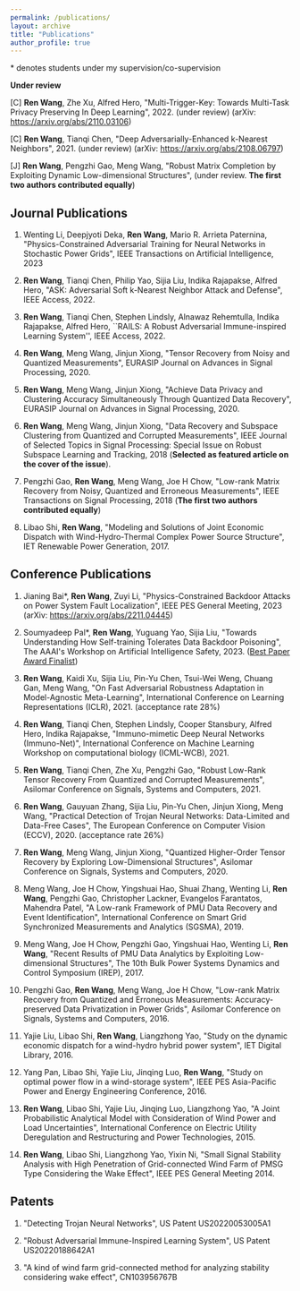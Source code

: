```yaml
---
permalink: /publications/
layout: archive
title: "Publications"
author_profile: true
---
```


\* denotes students under my supervision/co-supervision

**Under review**

[C] **Ren Wang**, Zhe Xu, Alfred Hero, "Multi-Trigger-Key: Towards Multi-Task Privacy Preserving In Deep Learning", 2022. (under review) (arXiv: https://arxiv.org/abs/2110.03106)

[C] **Ren Wang**, Tianqi Chen, "Deep Adversarially-Enhanced k-Nearest Neighbors", 2021. (under review) (arXiv: https://arxiv.org/abs/2108.06797)

[J] **Ren Wang**, Pengzhi Gao, Meng Wang, "Robust Matrix Completion by Exploiting Dynamic Low-dimensional Structures", (under review. **The first two authors contributed equally**)


**Journal Publications**
------
1. Wenting Li, Deepjyoti Deka, **Ren Wang**, Mario R. Arrieta Paternina, "Physics-Constrained Adversarial Training for Neural Networks in Stochastic Power Grids", IEEE Transactions on Artificial Intelligence, 2023

1. **Ren Wang**, Tianqi Chen, Philip Yao, Sijia Liu, Indika Rajapakse, Alfred Hero, "ASK: Adversarial Soft k-Nearest Neighbor Attack and Defense", IEEE Access, 2022.

1. **Ren Wang**, Tianqi Chen, Stephen Lindsly, Alnawaz Rehemtulla, Indika Rajapakse, Alfred Hero, ``RAILS: A Robust Adversarial Immune-inspired Learning System'', IEEE Access, 2022.

1. **Ren Wang**, Meng Wang, Jinjun Xiong, "Tensor Recovery from Noisy and Quantized Measurements", EURASIP Journal on Advances in Signal Processing, 2020.

1. **Ren Wang**, Meng Wang, Jinjun Xiong, "Achieve Data Privacy and Clustering Accuracy Simultaneously Through Quantized Data Recovery", EURASIP Journal on Advances in Signal Processing, 2020.

1. **Ren Wang**, Meng Wang, Jinjun Xiong, "Data Recovery and Subspace Clustering from Quantized and Corrupted Measurements", IEEE Journal of Selected Topics in Signal Processing: Special Issue on Robust Subspace Learning and Tracking, 2018 (**Selected as featured article on the cover of the issue**).

1. Pengzhi Gao, **Ren Wang**, Meng Wang, Joe H Chow, "Low-rank Matrix Recovery from Noisy, Quantized and Erroneous Measurements", IEEE Transactions on Signal Processing, 2018 (**The first two authors contributed equally**)

1. Libao Shi, **Ren Wang**, "Modeling and Solutions of Joint Economic Dispatch with Wind-Hydro-Thermal Complex Power Source Structure", IET Renewable Power Generation, 2017.


**Conference Publications**
------
1. Jianing Bai\*, **Ren Wang**, Zuyi Li, "Physics-Constrained Backdoor Attacks on Power System Fault Localization", IEEE PES General Meeting, 2023 (arXiv: https://arxiv.org/abs/2211.04445)

1. Soumyadeep Pal\*, **Ren Wang**, Yuguang Yao, Sijia Liu, "Towards Understanding How Self-training Tolerates Data Backdoor Poisoning", The AAAI's Workshop on Artificial Intelligence Safety, 2023. ([Best Paper Award Finalist](https://safeai.webs.upv.es/index.php/best-paper-award/))

1. **Ren Wang**, Kaidi Xu, Sijia Liu, Pin-Yu Chen, Tsui-Wei Weng, Chuang Gan, Meng Wang, "On Fast Adversarial Robustness Adaptation in Model-Agnostic Meta-Learning", International Conference on Learning Representations (ICLR), 2021. (acceptance rate 28%)

1. **Ren Wang**, Tianqi Chen, Stephen Lindsly, Cooper Stansbury, Alfred Hero, Indika Rajapakse, "Immuno-mimetic Deep Neural Networks (Immuno-Net)", International Conference on Machine Learning Workshop on
computational biology (ICML-WCB), 2021.

1. **Ren Wang**, Tianqi Chen, Zhe Xu, Pengzhi Gao, "Robust Low-Rank Tensor Recovery From Quantized and Corrupted Measurements", Asilomar Conference on Signals, Systems and Computers, 2021.

1. **Ren Wang**, Gauyuan Zhang, Sijia Liu, Pin-Yu Chen, Jinjun Xiong, Meng Wang, "Practical Detection of Trojan Neural Networks: Data-Limited and Data-Free Cases", The European Conference on Computer Vision (ECCV), 2020. (acceptance rate 26%)

1. **Ren Wang**, Meng Wang, Jinjun Xiong, "Quantized Higher-Order Tensor Recovery by Exploring Low-Dimensional Structures", Asilomar Conference on Signals, Systems and Computers, 2020.

1. Meng Wang, Joe H Chow, Yingshuai Hao, Shuai Zhang, Wenting Li, **Ren Wang**, Pengzhi Gao, Christopher Lackner, Evangelos Farantatos, Mahendra Patel, "A Low-rank Framework of PMU Data Recovery and Event Identification", International Conference on Smart Grid Synchronized Measurements and Analytics (SGSMA), 2019.

1. Meng Wang, Joe H Chow, Pengzhi Gao, Yingshuai Hao, Wenting Li, **Ren Wang**, "Recent Results of PMU Data Analytics by Exploiting Low-dimensional Structures", The 10th Bulk Power Systems Dynamics and Control Symposium (IREP), 2017.

1. Pengzhi Gao, **Ren Wang**, Meng Wang, Joe H Chow, "Low-rank Matrix Recovery from Quantized and Erroneous Measurements: Accuracy-preserved Data Privatization in Power Grids", Asilomar Conference on Signals, Systems and Computers, 2016.

1. Yajie Liu, Libao Shi, **Ren Wang**, Liangzhong Yao, "Study on the dynamic economic dispatch for a wind-hydro hybrid power system", IET Digital Library, 2016.

1. Yang Pan, Libao Shi, Yajie Liu, Jinqing Luo, **Ren Wang**, "Study on optimal power flow in a wind-storage system", IEEE PES Asia-Pacific Power and Energy Engineering Conference, 2016.

1. **Ren Wang**, Libao Shi, Yajie Liu, Jinqing Luo, Liangzhong Yao, "A Joint Probabilistic Analytical Model with Consideration of Wind Power and Load Uncertainties", International Conference on Electric Utility Deregulation and Restructuring and Power Technologies, 2015.

1. **Ren Wang**, Libao Shi, Liangzhong Yao, Yixin Ni, "Small Signal Stability Analysis with High Penetration of Grid-connected Wind Farm of PMSG Type Considering the Wake Effect", IEEE PES General Meeting 2014.



**Patents**
------

1. "Detecting Trojan Neural Networks", US Patent US20220053005A1

1. "Robust Adversarial Immune-Inspired Learning System", US Patent US20220188642A1

1. "A kind of wind farm grid-connected method for analyzing stability considering wake effect", CN103956767B


